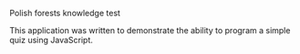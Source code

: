 Polish forests knowledge test

This application was written to demonstrate the ability to program a simple quiz using JavaScript.
